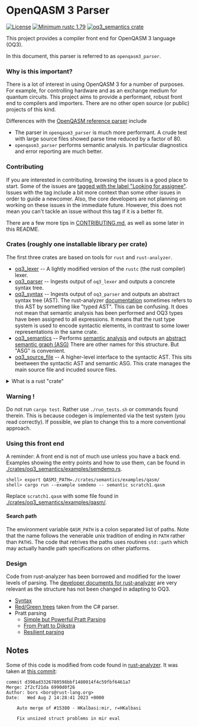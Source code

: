# OpenQASM 3 Parser
[![License](https://img.shields.io/github/license/Qiskit/rustworkx.svg?style=popout-square)](https://opensource.org/licenses/Apache-2.0)
[![Minimum rustc 1.79](https://img.shields.io/badge/rustc-1.79+-blue.svg)](https://rust-lang.github.io/rfcs/2495-min-rust-version.html)
[![oq3_semantics crate](https://img.shields.io/crates/v/oq3_semantics.svg)](https://crates.io/crates/oq3_semantics)


This project provides a compiler front end for OpenQASM 3 language (OQ3).

In this document, this parser is referred to as `openqasm3_parser`.

### Why is this important?

There is a lot of interest in using OpenQASM 3 for a number of purposes. For example, for controlling
hardware and as an exchange medium for quantum circuits. This project aims to provide a performant,
robust front end to compilers and importers. There are no other open source (or public) projects of this
kind.

Differences with the [OpenQASM reference parser](https://github.com/openqasm/openqasm) include

* The parser in `openqasm3_parser` is much more performant.
  A crude test with large source files showed parse time reduced by a factor of 80.
* `openqasm3_parser` performs semantic analysis. In particular diagnostics and error reporting
   are much better.

### Contributing

If you are interested in contributing, browsing the issues is a good place to start.
Some of the issues are [tagged with the label "Looking for assignee"](https://github.com/Qiskit/openqasm3_parser/issues?q=label%3A%22Looking+for+assignee%22+is%3Aopen+sort%3Aupdated-desc).
Issues with the tag include a bit more context than some other issues in order to guide a newcomer. Also, the core developers are not
planning on working on these issues in the immediate future.
However, this does not mean you can't tackle an issue without this tag if it is a better fit.

There are a few more tips in [CONTRIBUTING.md](./CONTRIBUTING.md), as well as some later in this README.

### Crates (roughly one installable library per crate)

The first three crates are based on tools for `rust` and `rust-analyzer`.

* [oq3_lexer](./crates/oq3_lexer) -- A lightly modified version of the `rustc` (the rust compiler) lexer.
* [oq3_parser](./crates/oq3_parser) -- Ingests output of `oq3_lexer` and outputs a concrete syntax tree.
* [oq3_syntax](./crates/oq3_syntax) -- Ingests output of `oq3_parser` and outputs an abstract syntax tree (AST).
The rust-analyzer [documentation](#design) sometimes refers to this AST by something like "typed AST".
This can be confusing. It does not mean that semantic
analysis has been performed and OQ3 types have been assigned to all expressions. It means that the rust type system is
used to encode syntactic elements, in contrast to some lower representations in the same crate.
* [oq3_semantics](./crates/oq3_semantics) -- Performs [semantic analysis](https://en.wikipedia.org/wiki/Compiler#Front_end)
and outputs an [abstract semantic graph (ASG)](https://en.wikipedia.org/wiki/Abstract_semantic_graph)
There are other names for this structure. But "ASG" is convenient.
* [oq3_source_file](./crates/oq3_source_file) -- A higher-level interface to the syntactic AST. This sits beetween the syntactic AST and
semantic ASG. This crate manages the main source file and incuded source files.

<details>
  <summary>What is a rust "crate"</summary>

We talk about rust ["crates"](https://doc.rust-lang.org/book/ch07-01-packages-and-crates.html).
A rust library crate is more or less the source for a rust library that is developed, built, and installed with the rust package manager [cargo](https://doc.rust-lang.org/cargo/).
This single repository contains more than one separately installable crates. In the future, this repository may also be used to generate other artifacts.

</details>


### Warning !

Do not run `cargo test`. Rather use `./run_tests.sh` or commands found therein. This is because codegen is implemented via
the test system (you read correctly). If possible, we plan to change this to a more conventional approach.

### Using this front end

A reminder: A front end is not of much use unless you have a back end. Examples showing the entry points and how to use them,
can be found in [./crates/oq3_semantics/examples/semdemo.rs](./crates/oq3_semantics/examples/semdemo.rs).

```shell
shell> export QASM3_PATH=./crates/semantics/examples/qasm/
shell> cargo run --example semdemo -- semantic scratch1.qasm
```

Replace `scratch1.qasm` with some file found in [./crates/oq3_semantics/examples/qasm/](./crates/oq3_semantics/examples/qasm/).

#### Search path

The environment variable `QASM_PATH` is a colon separated list of paths. Note that the name follows the venerable unix tradition of
ending in `PATH` rather than `PATHS`. The code that retrives the paths uses routines `std::path` which may actually handle
path specifications on other platforms.

### Design

Code from rust-analyzer has been borrowed and modified for the lower levels of parsing.
The [developer documents for rust-analyzer](https://github.com/rust-lang/rust-analyzer/tree/master/docs/dev) are very relevant as the
structure has not been changed in adapting to OQ3.

* [Syntax](https://github.com/rust-lang/rust-analyzer/blob/master/docs/dev/syntax.md)
* [Red/Green trees](https://ericlippert.com/2012/06/08/red-green-trees/) taken from the C# parser.
* Pratt parsing
    * [Simple but Powerful Pratt Parsing](https://matklad.github.io/2020/04/13/simple-but-powerful-pratt-parsing.html)
    * [From Pratt to Dijkstra](https://matklad.github.io/2020/04/15/from-pratt-to-dijkstra.html)
    * [Resilient parsing](https://matklad.github.io/2023/05/21/resilient-ll-parsing-tutorial.html)

## Notes

Some of this code is modified from code found in [rust-analyzer](https://github.com/rust-lang/rust-analyzer).
It was taken at [this commit](https://github.com/rust-lang/rust-analyzer/pull/15380):

    commit d398ad3326780598bbf1480014f4c59fbf6461a7
    Merge: 2f2cf21da 6990d0f26
    Author: bors <bors@rust-lang.org>
    Date:   Wed Aug 2 14:28:41 2023 +0000

        Auto merge of #15380 - HKalbasi:mir, r=HKalbasi

        Fix unsized struct problems in mir eval


<!--  LocalWords:  OpenQASM openqasm3 workspace IDEs repo qiskit qasm3 lexing
<!--  LocalWords:  ANTLR untyped AST Qiskit QuantumCircuit oq3 rustc lex enum
<!--  LocalWords:  lossless TokenKind fn lexer's filename codegen ungram bors
<!--  LocalWords:  d398ad3326780598bbf1480014f4c59fbf6461a7 2f2cf21da 6990d0f26
<!--  LocalWords:  HKalbasi mir unsized struct eval lexemes
 -->
